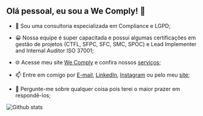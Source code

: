 ## Olá pessoal, eu sou a We Comply! 👋

- 🔭 Sou uma consultoria especializada em Compliance e LGPD;
- 😀 Nossa equipe é super capacitada e possui algumas certificações em gestão de projetos (CTFL, SFPC, SFC, SMC, SPOC) e Lead Implementer and Internal Auditor ISO 37001;

- 🌐 Acesse meu site [We Comply](https://wecomply.com.br/) e confira nossos [serviços](https://wecomply.com.br/servicos/);

- 📫 Entre em comigo por [E-mail](mailto:contato@wecomply.com.br), [LinkedIn](https://www.linkedin.com/company/wecomplybr/), [Instagram](https://www.instagram.com/wecomplybr/) ou pelo meu [site](https://wecomply.com.br/contato/);
- 💬 Pergunte-me sobre qualquer coisa pois terei o maior prazer em respondê-los;

![Github stats](https://github-readme-stats.vercel.app/api?username=wecomply)
